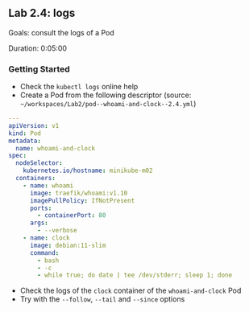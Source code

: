 
## Lab 2.4: logs

Goals: consult the logs of a Pod

Duration: 0:05:00

### Getting Started

- Check the `kubectl logs` online help
- Create a Pod from the following descriptor (source: `~/workspaces/Lab2/pod--whoami-and-clock--2.4.yml`)

```yaml
---
apiVersion: v1
kind: Pod
metadata:
  name: whoami-and-clock
spec:
  nodeSelector:
    kubernetes.io/hostname: minikube-m02
  containers:
    - name: whoami
      image: traefik/whoami:v1.10
      imagePullPolicy: IfNotPresent
      ports:
        - containerPort: 80
      args:
        - --verbose
    - name: clock
      image: debian:11-slim
      command:
        - bash
        - -c
        - while true; do date | tee /dev/stderr; sleep 1; done
```

- Check the logs of the `clock` container of the `whoami-and-clock` Pod
- Try with the `--follow`, `--tail` and `--since` options

<div class="pb"></div>
